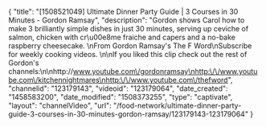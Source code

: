 {
    "title": "[1508521049] Ultimate Dinner Party Guide | 3 Courses in 30 Minutes - Gordon Ramsay",
    "description": "Gordon shows Carol how to make 3 brilliantly simple dishes in just 30 minutes, serving up ceviche of salmon, chicken with cr\u00e8me fraiche and capers and a no-bake raspberry cheesecake. \nFrom Gordon Ramsay's The F Word\nSubscribe for weekly cooking videos. \n\nIf you liked this clip check out the rest of Gordon's channels:\n\nhttp:\/\/www.youtube.com\/gordonramsay\nhttp:\/\/www.youtube.com\/kitchennightmares\nhttp:\/\/www.youtube.com\/thefword",
    "channelid": "123179143",
    "videoid": "123179064",
    "date_created": "1458583200",
    "date_modified": "1508373255",
    "type": "captivate",
    "layout": "channelVideo",
    "url": "\/food-network\/ultimate-dinner-party-guide-3-courses-in-30-minutes-gordon-ramsay\/123179143-123179064"
}